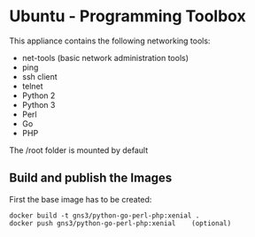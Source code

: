 # Ubuntu - Programming Toolbox

This appliance contains the following networking tools:

- net-tools (basic network administration tools)
- ping
- ssh client
- telnet
- Python 2
- Python 3
- Perl
- Go
- PHP

The /root folder is mounted by default

## Build and publish the Images

First the base image has to be created:

```
docker build -t gns3/python-go-perl-php:xenial .
docker push gns3/python-go-perl-php:xenial    (optional)
```
